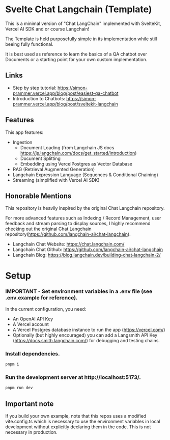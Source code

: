 # Svelte Chat Langchain (Template)

This is a minimal version of "Chat LangChain" implemented with SvelteKit, Vercel AI SDK and or course Langchain!

The Template is held purposefully simple in its implementation while still beeing fully functional.

It is best used as reference to learn the basics of a QA chatbot over Documents or a starting point for your own custom implementation.

## Links

- Step by step tutorial: https://simon-prammer.vercel.app/blog/post/easiest-qa-chatbot
- Introduction to Chatbots: https://simon-prammer.vercel.app/blog/post/sveltekit-langchain

## Features

This app features:

- Ingestion
  - Document Loading (from Langchain JS docs https://js.langchain.com/docs/get_started/introduction)
  - Document Splitting
  - Embedding using VercelPostgres as Vector Database
- RAG (Retrieval Augmented Generation)
- Langchain Expression Language (Sequences & Conditional Chaining)
- Streaming (simplified with Vercel AI SDK)

## Honorable Mentions

This repository is heavily inspired by the original Chat Langchain repository.

For more advanced features such as Indexing / Record Management, user feedback and stream parsing to display sources, I highly recommend checking out the original Chat Langchain repository(https://github.com/langchain-ai/chat-langchain).

- Langchain Chat Website: https://chat.langchain.com/
- Langchain Chat Github: https://github.com/langchain-ai/chat-langchain
- Langchain Blog: https://blog.langchain.dev/building-chat-langchain-2/

# Setup

### IMPORTANT - Set environment variables in a .env file (see .env.example for reference).

In the current configuration, you need:

- An OpenAI API Key
- A Vercel account
- A Vercel Postgres database instance to run the app (https://vercel.com/)
- Optionally (but highly encouraged) you can add a Langsmith API Key (https://docs.smith.langchain.com/) for debugging and testing chains.

### Install dependencies.

```sh
pnpm i
```

### Run the development server at http://localhost:5173/.

```sh
pnpm run dev
```

## Important note

If you build your own example, note that this repos uses a modified vite.config.ts which is necessary to use the environment variables in local development without explicitly declaring them in the code. This is not necessary in production.
